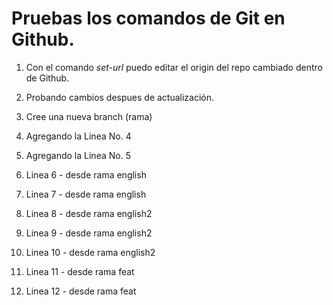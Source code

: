 # Pruebas los comandos de Git en Github.

1. Con el comando *set-url* puedo editar el origin del repo cambiado dentro de Github.
2. Probando cambios despues de actualización.
3. Cree una nueva branch (rama)
4. Agregando la Linea No. 4
5. Agregando la Linea No. 5
6. Linea 6 - desde rama english
7. Linea 7 - desde rama english
8. Linea 8 - desde rama english2
9. Linea 9 - desde rama english2
10. Linea 10 - desde rama english2

11. Linea 11 - desde rama feat
12. Linea 12 - desde rama feat
